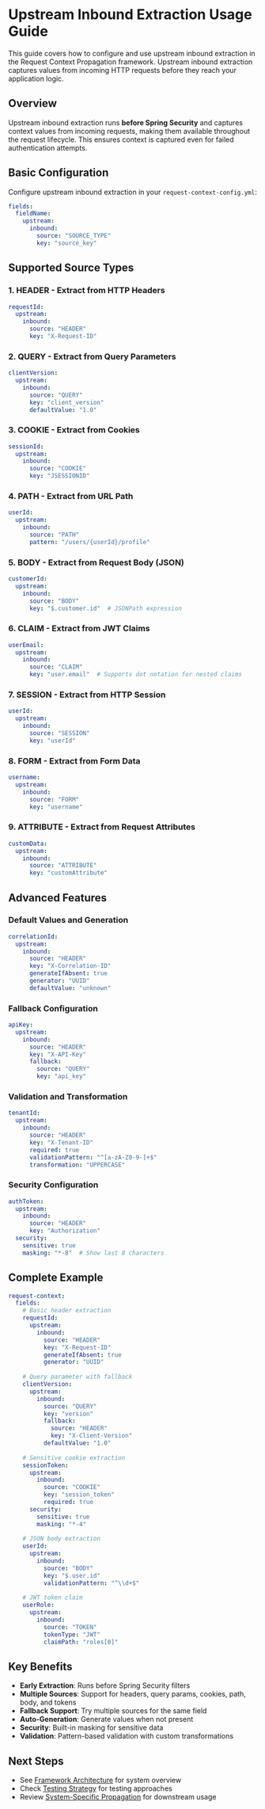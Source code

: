 # Upstream Inbound Extraction Usage Guide

This guide covers how to configure and use upstream inbound extraction in the Request Context Propagation framework. Upstream inbound extraction captures values from incoming HTTP requests before they reach your application logic.

## Overview

Upstream inbound extraction runs **before Spring Security** and captures context values from incoming requests, making them available throughout the request lifecycle. This ensures context is captured even for failed authentication attempts.

## Basic Configuration

Configure upstream inbound extraction in your `request-context-config.yml`:

```yaml
fields:
  fieldName:
    upstream:
      inbound:
        source: "SOURCE_TYPE"
        key: "source_key"
```

## Supported Source Types

### 1. HEADER - Extract from HTTP Headers

```yaml
requestId:
  upstream:
    inbound:
      source: "HEADER"
      key: "X-Request-ID"
```

### 2. QUERY - Extract from Query Parameters

```yaml
clientVersion:
  upstream:
    inbound:
      source: "QUERY"
      key: "client_version"
      defaultValue: "1.0"
```

### 3. COOKIE - Extract from Cookies

```yaml
sessionId:
  upstream:
    inbound:
      source: "COOKIE"
      key: "JSESSIONID"
```

### 4. PATH - Extract from URL Path

```yaml
userId:
  upstream:
    inbound:
      source: "PATH"
      pattern: "/users/{userId}/profile"
```

### 5. BODY - Extract from Request Body (JSON)

```yaml
customerId:
  upstream:
    inbound:
      source: "BODY"
      key: "$.customer.id"  # JSONPath expression
```

### 6. CLAIM - Extract from JWT Claims

```yaml
userEmail:
  upstream:
    inbound:
      source: "CLAIM"
      key: "user.email"  # Supports dot notation for nested claims
```

### 7. SESSION - Extract from HTTP Session

```yaml
userId:
  upstream:
    inbound:
      source: "SESSION"
      key: "userId"
```

### 8. FORM - Extract from Form Data

```yaml
username:
  upstream:
    inbound:
      source: "FORM"
      key: "username"
```

### 9. ATTRIBUTE - Extract from Request Attributes

```yaml
customData:
  upstream:
    inbound:
      source: "ATTRIBUTE"
      key: "customAttribute"
```

## Advanced Features

### Default Values and Generation

```yaml
correlationId:
  upstream:
    inbound:
      source: "HEADER"
      key: "X-Correlation-ID"
      generateIfAbsent: true
      generator: "UUID"
      defaultValue: "unknown"
```

### Fallback Configuration

```yaml
apiKey:
  upstream:
    inbound:
      source: "HEADER"
      key: "X-API-Key"
      fallback:
        source: "QUERY"
        key: "api_key"
```

### Validation and Transformation

```yaml
tenantId:
  upstream:
    inbound:
      source: "HEADER"
      key: "X-Tenant-ID"
      required: true
      validationPattern: "^[a-zA-Z0-9-]+$"
      transformation: "UPPERCASE"
```

### Security Configuration

```yaml
authToken:
  upstream:
    inbound:
      source: "HEADER"
      key: "Authorization"
  security:
    sensitive: true
    masking: "*-8"  # Show last 8 characters
```

## Complete Example

```yaml
request-context:
  fields:
    # Basic header extraction
    requestId:
      upstream:
        inbound:
          source: "HEADER"
          key: "X-Request-ID"
          generateIfAbsent: true
          generator: "UUID"
    
    # Query parameter with fallback
    clientVersion:
      upstream:
        inbound:
          source: "QUERY"
          key: "version"
          fallback:
            source: "HEADER"
            key: "X-Client-Version"
          defaultValue: "1.0"
    
    # Sensitive cookie extraction
    sessionToken:
      upstream:
        inbound:
          source: "COOKIE"
          key: "session_token"
          required: true
      security:
        sensitive: true
        masking: "*-4"
    
    # JSON body extraction
    userId:
      upstream:
        inbound:
          source: "BODY"
          key: "$.user.id"
          validationPattern: "^\\d+$"
    
    # JWT token claim
    userRole:
      upstream:
        inbound:
          source: "TOKEN"
          tokenType: "JWT"
          claimPath: "roles[0]"
```

## Key Benefits

- **Early Extraction**: Runs before Spring Security filters
- **Multiple Sources**: Support for headers, query params, cookies, path, body, and tokens
- **Fallback Support**: Try multiple sources for the same field
- **Auto-Generation**: Generate values when not present
- **Security**: Built-in masking for sensitive data
- **Validation**: Pattern-based validation with custom transformations

## Next Steps

- See [Framework Architecture](.docs/framework-architecture.md) for system overview
- Check [Testing Strategy](.docs/testing-strategy.md) for testing approaches
- Review [System-Specific Propagation](.docs/system-specific-propagation.md) for downstream usage
